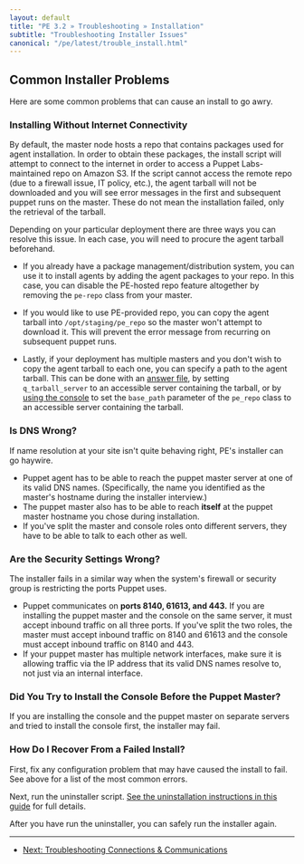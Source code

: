 ```yaml
---
layout: default
title: "PE 3.2 » Troubleshooting » Installation"
subtitle: "Troubleshooting Installer Issues"
canonical: "/pe/latest/trouble_install.html"
---
```


Common Installer Problems
-----

Here are some common problems that can cause an install to go awry.

### Installing Without Internet Connectivity

By default, the master node hosts a repo that contains packages used for agent installation. In order to obtain these packages, the install script will attempt to connect to the internet in order to access a Puppet Labs-maintained repo on Amazon S3. If the script cannot access the remote repo (due to a firewall issue, IT policy, etc.), the agent tarball will not be downloaded and you will see error messages in the first and subsequent puppet runs on the master. These do not mean the installation failed, only the retrieval of the tarball.

Depending on your particular deployment there are three ways you can resolve this issue. In each case, you will need to procure the agent tarball beforehand. 

* If you already have a package management/distribution system, you can use it to install agents by adding the agent packages to your repo. In this case, you can disable the PE-hosted repo feature altogether by removing the `pe-repo` class from your master.

* If you would like to use PE-provided repo, you can copy the agent tarball into `/opt/staging/pe_repo` so the master won't attempt to download it. This will prevent the error message from recurring on subsequent puppet runs.

* Lastly, if your deployment has multiple masters and you don't wish to copy the agent tarball to each one, you can specify a path to the agent tarball. This can be done with an [answer file](./install_automated.html), by setting `q_tarball_server` to an accessible server containing the tarball, or by [using the console](./console_classes_groups.html#editing-class-parameters-on-nodes) to set the `base_path` parameter of the `pe_repo` class to an accessible server containing the tarball.


### Is DNS Wrong?

If name resolution at your site isn't quite behaving right, PE's installer can go haywire.

* Puppet agent has to be able to reach the puppet master server at one of its valid DNS names. (Specifically, the name you identified as the master's hostname during the installer interview.)
* The puppet master also has to be able to reach **itself** at the puppet master hostname you chose during installation.
* If you've split the master and console roles onto different servers, they have to be able to talk to each other as well.

### Are the Security Settings Wrong?

The installer fails in a similar way when the system's firewall or security group is restricting the ports Puppet uses.

* Puppet communicates on **ports 8140, 61613, and 443.** If you are installing the puppet master and the console on the same server, it must accept inbound traffic on all three ports. If you've split the two roles, the master must accept inbound traffic on 8140 and 61613 and the console must accept inbound traffic on 8140 and 443.
* If your puppet master has multiple network interfaces, make sure it is allowing traffic via the IP address that its valid DNS names resolve to, not just via an internal interface.

### Did You Try to Install the Console Before the Puppet Master?

If you are installing the console and the puppet master on separate servers and tried to install the console first, the installer may fail.

### How Do I Recover From a Failed Install?

First, fix any configuration problem that may have caused the install to fail. See above for a list of the most common errors.

Next, run the uninstaller script. [See the uninstallation instructions in this guide](./install_uninstalling.html) for full details.

After you have run the uninstaller, you can safely run the installer again.


* * * 

- [Next: Troubleshooting Connections & Communications ](./trouble_comms.html)
